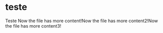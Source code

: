 # teste
Teste
Now the file has more content!Now the file has more content2!Now the file has more content3!

